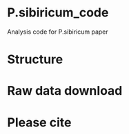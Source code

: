 # P.sibiricum_code
Analysis code for P.sibiricum paper

# Structure

# Raw data download

# Please cite
